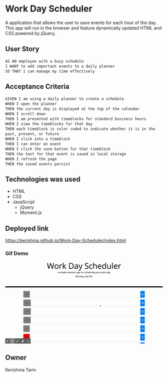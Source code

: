 # Work Day Scheduler

A application that allows the user to save events for each hour of the day. This app will run in the browser and feature dynamically updated HTML and CSS powered by jQuery.

## User Story

```
AS AN employee with a busy schedule
I WANT to add important events to a daily planner
SO THAT I can manage my time effectively
```

## Acceptance Criteria

```
GIVEN I am using a daily planner to create a schedule
WHEN I open the planner
THEN the current day is displayed at the top of the calendar
WHEN I scroll down
THEN I am presented with timeblocks for standard business hours
WHEN I view the timeblocks for that day
THEN each timeblock is color coded to indicate whether it is in the past, present, or future
WHEN I click into a timeblock
THEN I can enter an event
WHEN I click the save button for that timeblock
THEN the text for that event is saved in local storage
WHEN I refresh the page
THEN the saved events persist
```

## Technologies was used
* HTML 
* CSS
* JavaScript 
    * jQuery
    * Moment.js

## Deployed link
https://kerishma.github.io/Work-Day-Scheduler/index.html

### Gif Demo 
![ Work Day Scheduler Demo](https://github.com/kerishma/Work-Day-Scheduler/blob/master/Work%20Day%20Scheduler.gif)

## Owner
Kerishma Tarin